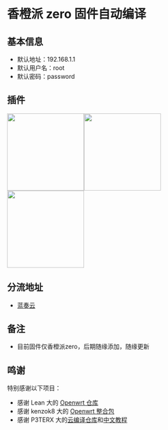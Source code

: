 # 香橙派 zero 固件自动编译


## 基本信息

- 默认地址：192.168.1.1  
- 默认用户名：root  
- 默认密码：password  

## 插件
<img src="https://github.com/Gabrielxzx/Actions-OpenWrt/blob/master/assets/%E7%B3%BB%E7%BB%9F.png" width="180" /><img src="https://github.com/Gabrielxzx/Actions-OpenWrt/blob/master/assets/%E7%BD%91%E7%BB%9C%E5%AD%98%E5%82%A8.png" width="180" /><img src="https://github.com/Gabrielxzx/Actions-OpenWrt/blob/master/assets/%E7%BD%91%E7%BB%9C.png" width="180" />

## 分流地址

- [蓝奏云](https://wwi.lanzoui.com/b0ck6gm1i)

## 备注

- 目前固件仅香橙派zero，后期随缘添加，随缘更新

## 鸣谢

特别感谢以下项目：

- 感谢 Lean 大的 [Openwrt 仓库](https://github.com/coolsnowwolf/lede)
- 感谢 kenzok8 大的 [Openwrt 整合包](https://github.com/kenzok8/openwrt-packages)
- 感谢 P3TERX 大的[云编译仓库](https://github.com/P3TERX/Actions-OpenWrt)和[中文教程](https://p3terx.com/archives/build-openwrt-with-github-actions.html)  

